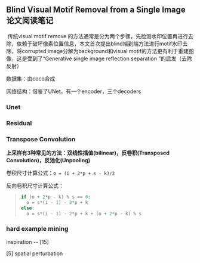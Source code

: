 ## Blind Visual Motif Removal from a Single Image 论文阅读笔记

​		传统visual motif remove 的方法通常是分为两个步骤，先检测水印位置再进行去除，依赖于破坏像素位置信息，本文首次提出blind端到端方法进行motif水印去除，将corrupted image分解为background和visual motif的方法更有利于重建图像，这是受到了“Generative single image reflection separation ”的启发（去除反射）

数据集：由coco合成

网络结构：借鉴了UNet，有一个encoder，三个decoders

### Unet

### Residual

### Transpose Convolution

**上采样有3种常见的方法：双线性插值(bilinear)，反卷积(Transposed Convolution)，反池化(Unpooling)**

卷积尺寸计算公式：`o = (i + 2*p + s - k)/2`

反向卷积尺寸计算公式：

> ```python
> if (o + 2*p - k) % s == 0:  
> 	o = s*(i - 1) - 2*p + k
> else:
> 	o = s*(i - 1) - 2*p + k + (o + 2*p - k) % s
> ```

### hard example mining

inspiration -- [15]

[5] spatial perturbation

